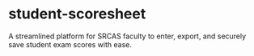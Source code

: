 # student-scoresheet
 A streamlined platform for SRCAS faculty to enter, export, and securely save student exam scores with ease.
